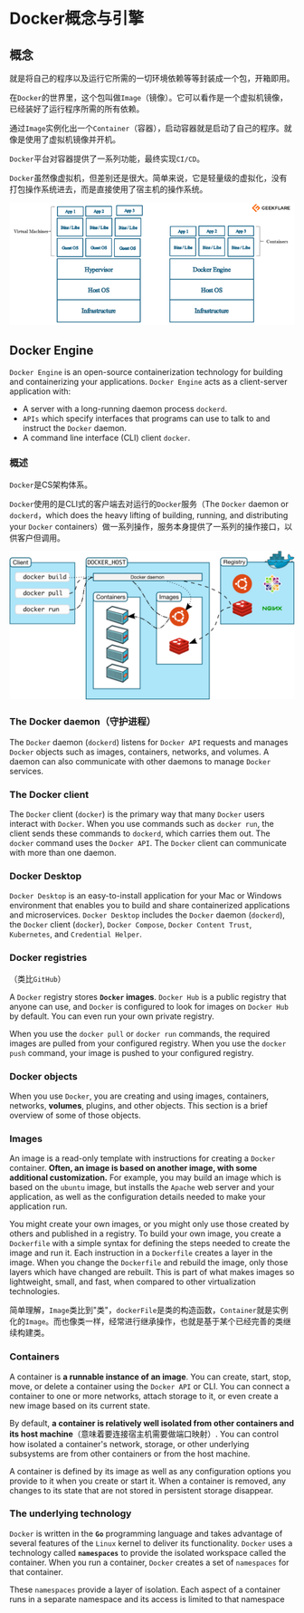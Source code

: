 # Docker概念与引擎

## 概念

就是将自己的程序以及运行它所需的一切环境依赖等等封装成一个包，开箱即用。

在`Docker`的世界里，这个包叫做`Image`（镜像）。它可以看作是一个虚拟机镜像，已经装好了运行程序所需的所有依赖。

通过`Image`实例化出一个`Container`（容器），启动容器就是启动了自己的程序。就像是使用了虚拟机镜像并开机。

`Docker`平台对容器提供了一系列功能，最终实现`CI/CD`。

`Docker`虽然像虚拟机，但差别还是很大。简单来说，它是轻量级的虚拟化，没有打包操作系统进去，而是直接使用了宿主机的操作系统。

![Traditional vs New Gen](../../attachments/8318fe534711228f439b8bbdf67493b2.png)

## Docker Engine

`Docker Engine` is an open-source containerization technology for building and containerizing your applications. `Docker Engine` acts as a client-server application with:

- A server with a long-running daemon process `dockerd`.
- `APIs` which specify interfaces that programs can use to talk to and instruct the `Docker` daemon.
- A command line interface (CLI) client `docker`.

### 概述

`Docker`是CS架构体系。

`Docker`使用的是CLI式的客户端去对运行的`Docker`服务（The `Docker` daemon or `dockerd`，which does the heavy lifting of building, running, and distributing your `Docker` containers）做一系列操作，服务本身提供了一系列的操作接口，以供客户但调用。

![](../../attachments/9238d36410d9a82a5376b61f185db37b.png)

### The Docker daemon（守护进程）

The `Docker` daemon (`dockerd`) listens for `Docker API` requests and manages `Docker` objects such as images, containers, networks, and volumes. A daemon can also communicate with other daemons to manage `Docker` services.

### The Docker client

The `Docker` client (`docker`) is the primary way that many `Docker` users interact with `Docker`. When you use commands such as `docker run`, the client sends these commands to `dockerd`, which carries them out. The `docker` command uses the `Docker API`. The `Docker` client can communicate with more than one daemon.

### Docker Desktop

`Docker Desktop` is an easy-to-install application for your Mac or Windows environment that enables you to build and share containerized applications and microservices. `Docker Desktop` includes the `Docker` daemon (`dockerd`), the `Docker` client (`docker`), `Docker Compose`, `Docker Content Trust`, `Kubernetes`, and `Credential Helper`.

### Docker registries

（类比`GitHub`）

A `Docker` registry stores **`Docker` images**. `Docker Hub` is a public registry that anyone can use, and `Docker` is configured to look for images on `Docker Hub` by default. You can even run your own private registry.

When you use the `docker pull` or `docker run` commands, the required images are pulled from your configured registry. When you use the `docker push` command, your image is pushed to your configured registry.

### Docker objects

When you use `Docker`, you are creating and using images, containers, networks, **volumes**, plugins, and other objects. This section is a brief overview of some of those objects.

### Images

An image is a read-only template with instructions for creating a `Docker` container. **Often, an image is based on another image, with some additional customization.** For example, you may build an image which is based on the `ubuntu` image, but installs the `Apache` web server and your application, as well as the configuration details needed to make your application run.

You might create your own images, or you might only use those created by others and published in a registry. To build your own image, you create a `Dockerfile` with a simple syntax for defining the steps needed to create the image and run it. Each instruction in a `Dockerfile` creates a layer in the image. When you change the `Dockerfile` and rebuild the image, only those layers which have changed are rebuilt. This is part of what makes images so lightweight, small, and fast, when compared to other virtualization technologies.

简单理解，`Image`类比到"类"，`dockerFile`是类的构造函数，`Container`就是实例化的`Image`。而也像类一样，经常进行继承操作，也就是基于某个已经完善的类继续构建类。

### Containers

A container is **a runnable instance of an image**. You can create, start, stop, move, or delete a container using the `Docker API` or CLI. You can connect a container to one or more networks, attach storage to it, or even create a new image based on its current state.

By default, **a container is relatively well isolated from other containers and its host machine**（意味着要连接宿主机需要做端口映射）. You can control how isolated a container's network, storage, or other underlying subsystems are from other containers or from the host machine.

A container is defined by its image as well as any configuration options you provide to it when you create or start it. When a container is removed, any changes to its state that are not stored in persistent storage disappear.

### The underlying technology

`Docker` is written in the **`Go`** programming language and takes advantage of several features of the `Linux` kernel to deliver its functionality. `Docker` uses a technology called **`namespaces`** to provide the isolated workspace called the container. When you run a container, `Docker` creates a set of `namespaces` for that container.

These `namespaces` provide a layer of isolation. Each aspect of a container runs in a separate namespace and its access is limited to that namespace